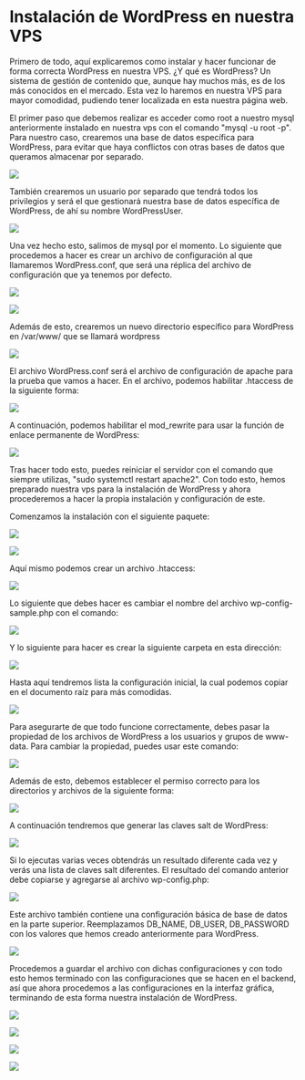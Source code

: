 # Instalación de WordPress en nuestra VPS

Primero de todo, aquí explicaremos como instalar y hacer funcionar de forma correcta WordPress en nuestra VPS. ¿Y qué es WordPress? Un sistema de gestión de contenido que, aunque hay muchos más, es de los más conocidos en el mercado. Esta vez lo haremos en nuestra VPS para mayor comodidad, pudiendo tener localizada en esta nuestra página web.

El primer paso que debemos realizar es acceder como root a nuestro mysql anteriormente instalado en nuestra vps con el comando "mysql -u root -p". Para nuestro caso, crearemos una base de datos específica para WordPress, para evitar que haya conflictos con otras bases de datos que queramos almacenar por separado.

![](./imagenes/img-1.PNG)

También crearemos un usuario por separado que tendrá todos los privilegios y será el que gestionará nuestra base de datos específica de WordPress, de ahí su nombre WordPressUser.

![](./imagenes/img-2.PNG)

Una vez hecho esto, salimos de mysql por el momento. Lo siguiente que procedemos a hacer es crear un archivo de configuración al que llamaremos WordPress.conf, que será una réplica del archivo de configuración que ya tenemos por defecto.

![](./imagenes/img-3.PNG)

![](./imagenes/img-4.PNG)

Además de esto, crearemos un nuevo directorio específico para WordPress en /var/www/ que se llamará wordpress

![](./imagenes/img-5.PNG)

El archivo WordPress.conf será el archivo de configuración de apache para la prueba que vamos a hacer. En el archivo, podemos habilitar .htaccess de la siguiente forma:

![](./imagenes/img-6.PNG)

A continuación, podemos habilitar el mod_rewrite para usar la función de enlace permanente de WordPress:

![](./imagenes/img-7.PNG)

Tras hacer todo esto, puedes reiniciar el servidor con el comando que siempre utilizas, "sudo systemctl restart apache2". Con todo esto, hemos preparado nuestra vps para la instalación de WordPress y ahora procederemos a hacer la propia instalación y configuración de este.

Comenzamos la instalación con el siguiente paquete:

![](./imagenes/img-8.PNG)

![](./imagenes/img-9.PNG)

Aquí mismo podemos crear un archivo .htaccess:

![](./imagenes/img-10.PNG)

Lo siguiente que debes hacer es cambiar el nombre del archivo wp-config-sample.php con el comando:

![](./imagenes/img-11.PNG)

Y lo siguiente para hacer es crear la siguiente carpeta en esta dirección:

![](./imagenes/img-12.PNG)

Hasta aquí tendremos lista la configuración inicial, la cual podemos copiar en el documento raíz para más comodidas.

![](./imagenes/img-13.PNG)

Para asegurarte de que todo funcione correctamente, debes pasar la propiedad de los archivos de WordPress a los usuarios y grupos de www-data. Para cambiar la propiedad, puedes usar este comando:

![](./imagenes/img-14.PNG)

Además de esto, debemos establecer el permiso correcto para los directorios y archivos de la siguiente forma:

![](./imagenes/img-15.PNG)

A continuación tendremos que generar las claves salt de WordPress:

![](./imagenes/img-16.PNG)

Si lo ejecutas varias veces obtendrás un resultado diferente cada vez y verás una lista de claves salt diferentes. El resultado del comando anterior debe copiarse y agregarse al archivo wp-config.php:

![](./imagenes/img-17.PNG)

Este archivo también contiene una configuración básica de base de datos en la parte superior. Reemplazamos DB_NAME, DB_USER, DB_PASSWORD con los valores que hemos creado anteriormente para WordPress.

![](./imagenes/img-18.PNG)

Procedemos a guardar el archivo con dichas configuraciones y con todo esto hemos terminado con las configuraciones que se hacen en el backend, así que ahora procedemos a las configuraciones en la interfaz gráfica, terminando de esta forma nuestra instalación de WordPress.

![](./imagenes/img-19.PNG)

![](./imagenes/img-20.PNG)

![](./imagenes/img-21.PNG)

![](./imagenes/img-22.PNG)


